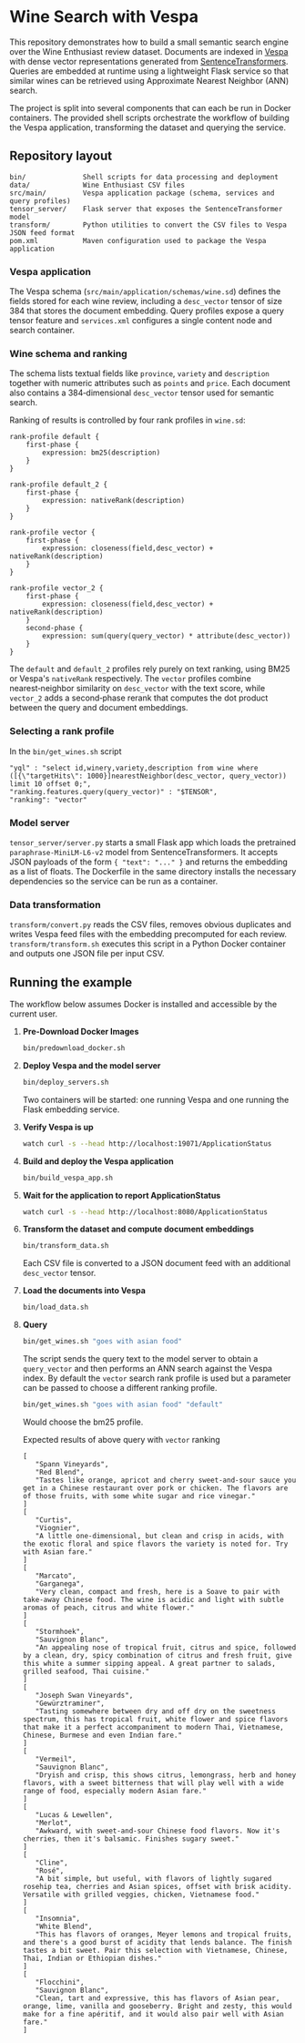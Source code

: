 # Wine Search with Vespa

This repository demonstrates how to build a small semantic search engine over the Wine Enthusiast review dataset. Documents are indexed in [Vespa](https://vespa.ai/) with dense vector representations generated from [SentenceTransformers](https://www.sbert.net/). Queries are embedded at runtime using a lightweight Flask service so that similar wines can be retrieved using Approximate Nearest Neighbor (ANN) search.

The project is split into several components that can each be run in Docker containers. The provided shell scripts orchestrate the workflow of building the Vespa application, transforming the dataset and querying the service.

## Repository layout

```
bin/              Shell scripts for data processing and deployment
data/             Wine Enthusiast CSV files
src/main/         Vespa application package (schema, services and query profiles)
tensor_server/    Flask server that exposes the SentenceTransformer model
transform/        Python utilities to convert the CSV files to Vespa JSON feed format
pom.xml           Maven configuration used to package the Vespa application
```

### Vespa application
The Vespa schema (`src/main/application/schemas/wine.sd`) defines the fields stored for each wine review, including a `desc_vector` tensor of size 384 that stores the document embedding. Query profiles expose a query tensor feature and `services.xml` configures a single content node and search container.

### Wine schema and ranking
The schema lists textual fields like `province`, `variety` and `description` together with numeric attributes such as `points` and `price`. Each document also contains a 384‑dimensional `desc_vector` tensor used for semantic search.

Ranking of results is controlled by four rank profiles in `wine.sd`:

```text
rank-profile default {
    first-phase {
        expression: bm25(description)
    }
}

rank-profile default_2 {
    first-phase {
        expression: nativeRank(description)
    }
}

rank-profile vector {
    first-phase {
        expression: closeness(field,desc_vector) + nativeRank(description)
    }
}

rank-profile vector_2 {
    first-phase {
        expression: closeness(field,desc_vector) + nativeRank(description)
    }
    second-phase {
        expression: sum(query(query_vector) * attribute(desc_vector))
    }
}
```

The `default` and `default_2` profiles rely purely on text ranking, using BM25 or
Vespa's `nativeRank` respectively. The `vector` profiles combine nearest‑neighbor
similarity on `desc_vector` with the text score, while `vector_2` adds a
second‑phase rerank that computes the dot product between the query and document
embeddings.

### Selecting a rank profile 
In the `bin/get_wines.sh` script

```
"yql" : "select id,winery,variety,description from wine where ([{\"targetHits\": 1000}]nearestNeighbor(desc_vector, query_vector)) limit 10 offset 0;", 
"ranking.features.query(query_vector)" : "$TENSOR", 
"ranking": "vector" 
```

### Model server
`tensor_server/server.py` starts a small Flask app which loads the pretrained `paraphrase-MiniLM-L6-v2` model from SentenceTransformers. It accepts JSON payloads of the form `{ "text": "..." }` and returns the embedding as a list of floats. The Dockerfile in the same directory installs the necessary dependencies so the service can be run as a container.

### Data transformation
`transform/convert.py` reads the CSV files, removes obvious duplicates and writes Vespa feed files with the embedding precomputed for each review. `transform/transform.sh` executes this script in a Python Docker container and outputs one JSON file per input CSV.

## Running the example
The workflow below assumes Docker is installed and accessible by the current user.

1. **Pre-Download Docker Images**
   ```bash
   bin/predownload_docker.sh
   ```

2. **Deploy Vespa and the model server**
   ```bash
   bin/deploy_servers.sh
   ```
   Two containers will be started: one running Vespa and one running the Flask embedding service.

3. **Verify Vespa is up**
   ```bash
   watch curl -s --head http://localhost:19071/ApplicationStatus
   ```

4. **Build and deploy the Vespa application**
   ```bash
   bin/build_vespa_app.sh
   ```

5. **Wait for the application to report ApplicationStatus**
   ```bash
   watch curl -s --head http://localhost:8080/ApplicationStatus
   ```

6. **Transform the dataset and compute document embeddings**
   ```bash
   bin/transform_data.sh
   ```
   Each CSV file is converted to a JSON document feed with an additional `desc_vector` tensor.

7. **Load the documents into Vespa**
   ```bash
   bin/load_data.sh
   ```

8. **Query**
   ```bash
   bin/get_wines.sh "goes with asian food"
   ```
   The script sends the query text to the model server to obtain a `query_vector` and then performs an ANN search against the Vespa index.  By default the `vector` search rank profile is used but a parameter can be passed to choose a different ranking profile. 
   
   ```bash
   bin/get_wines.sh "goes with asian food" "default"
   ```

   Would choose the bm25 profile.

   Expected results of above query with `vector` ranking

   ```
   [
      "Spann Vineyards",
      "Red Blend",
      "Tastes like orange, apricot and cherry sweet-and-sour sauce you get in a Chinese restaurant over pork or chicken. The flavors are of those fruits, with some white sugar and rice vinegar."
   ]
   [
      "Curtis",
      "Viognier",
      "A little one-dimensional, but clean and crisp in acids, with the exotic floral and spice flavors the variety is noted for. Try with Asian fare."
   ]
   [
      "Marcato",
      "Garganega",
      "Very clean, compact and fresh, here is a Soave to pair with take-away Chinese food. The wine is acidic and light with subtle aromas of peach, citrus and white flower."
   ]
   [
      "Stormhoek",
      "Sauvignon Blanc",
      "An appealing nose of tropical fruit, citrus and spice, followed by a clean, dry, spicy combination of citrus and fresh fruit, give this white a summer sipping appeal. A great partner to salads, grilled seafood, Thai cuisine."
   ]
   [
      "Joseph Swan Vineyards",
      "Gewürztraminer",
      "Tasting somewhere between dry and off dry on the sweetness spectrum, this has tropical fruit, white flower and spice flavors that make it a perfect accompaniment to modern Thai, Vietnamese, Chinese, Burmese and even Indian fare."
   ]
   [
      "Vermeil",
      "Sauvignon Blanc",
      "Dryish and crisp, this shows citrus, lemongrass, herb and honey flavors, with a sweet bitterness that will play well with a wide range of food, especially modern Asian fare."
   ]
   [
      "Lucas & Lewellen",
      "Merlot",
      "Awkward, with sweet-and-sour Chinese food flavors. Now it's cherries, then it's balsamic. Finishes sugary sweet."
   ]
   [
      "Cline",
      "Rosé",
      "A bit simple, but useful, with flavors of lightly sugared rosehip tea, cherries and Asian spices, offset with brisk acidity. Versatile with grilled veggies, chicken, Vietnamese food."
   ]
   [
      "Insomnia",
      "White Blend",
      "This has flavors of oranges, Meyer lemons and tropical fruits, and there's a good burst of acidity that lends balance. The finish tastes a bit sweet. Pair this selection with Vietnamese, Chinese, Thai, Indian or Ethiopian dishes."
   ]
   [
      "Flocchini",
      "Sauvignon Blanc",
      "Clean, tart and expressive, this has flavors of Asian pear, orange, lime, vanilla and gooseberry. Bright and zesty, this would make for a fine apéritif, and it would also pair well with Asian fare."
   ]
   ```